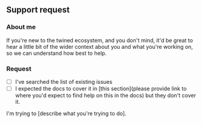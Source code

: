 ## Support request

### About me

If you're new to the twined ecosystem, and you don't mind, it'd be great to hear a little bit of the wider context about
you and what you're working on, so we can understand how best to help.


### Request

- [ ] I've searched the list of existing issues
- [ ] I expected the docs to cover it in [this section](please provide link to where you'd expect to find help on this in the docs) but they don't cover it.

I'm trying to [describe what you're trying to do].
